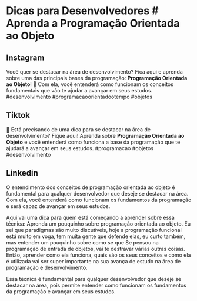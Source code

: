 # Dicas para Desenvolvedores # Aprenda a Programação Orientada ao Objeto
## Instagram 
Você quer se destacar na área de desenvolvimento? Fica aqui e aprenda sobre uma das principais bases da programação: **Programação Orientada ao Objeto**! 🤯 Com ela, você entenderá como funcionam os conceitos fundamentais que vão te ajudar a avançar em seus estudos. #desenvolvimento #programacaoorientadootempo #objetos
## Tiktok 
🚀 Está precisando de uma dica para se destacar na área de desenvolvimento? Fique aqui! Aprenda sobre **Programação Orientada ao Objeto** e você entenderá como funciona a base da programação que te ajudará a avançar em seus estudos. #programacao #objetos #desenvolvimento
## Linkedin 
O entendimento dos conceitos de programação orientada ao objeto é fundamental para qualquer desenvolvedor que deseje se destacar na área. Com ela, você entenderá como funcionam os fundamentos da programação e será capaz de avançar em seus estudos. 

Aqui vai uma dica para quem está começando a aprender sobre essa técnica: Aprenda um pouquinho sobre programação orientada ao objeto. Eu sei que paradigmas são muito discutíveis, hoje a programação funcional está muito em voga, tem muita gente que defende elas, eu curto também, mas entender um pouquinho sobre como se que Se pensou na programação de entrada de objetos, vai te destravar várias outras coisas. Então, aprender como ela funciona, quais são os seus conceitos e como ela é utilizada vai ser super importante na sua avança de estudo na área de programação e desenvolvimento. 

Essa técnica é fundamental para qualquer desenvolvedor que deseje se destacar na área, pois permite entender como funcionam os fundamentos da programação e avançar em seus estudos.
